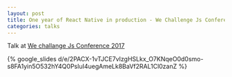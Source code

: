 ```yaml
---
layout: post
title: One year of React Native in production - We Challenge Js Conference
categories: talks
---
```



Talk at [We challange Js Conference 2017](https://js.wechallenge.it/)

{% google_slides d/e/2PACX-1vTJCE7vIzgHSLkx_O7KNqeO0d0smo-s8FA1yin5O532hY4Q0PsluI4uegAmeLk8BaVf2RAL1Cl0zanZ %}